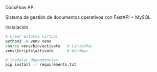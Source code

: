  DocsFlow API

Sistema de gestión de documentos operativos con FastAPI + MySQL.

 Instalación

```bash
# Crear entorno virtual
python3 -m venv venv
source venv/bin/activate   # Linux/Mac
venv\Scripts\activate      # Windows

# Instalar dependencias
pip install -r requirements.txt
